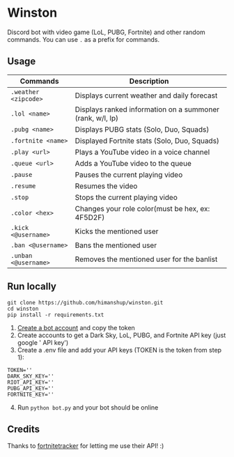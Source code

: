 # Winston

Discord bot with video game (LoL, PUBG, Fortnite) and other random commands. You can use `.` as a prefix for commands.

## Usage

| Commands             | Description                                               |
| -------------------- | --------------------------------------------------------- |
| `.weather <zipcode>` | Displays current weather and daily forecast               |
| `.lol <name>`        | Displays ranked information on a summoner (rank, w/l, lp) |
| `.pubg <name>`       | Displays PUBG stats (Solo, Duo, Squads)                   |
| `.fortnite <name>`   | Displayed Fortnite stats (Solo, Duo, Squads)              |
| `.play <url>`        | Plays a YouTube video in a voice channel                  |
| `.queue <url>`       | Adds a YouTube video to the queue                         |
| `.pause`             | Pauses the current playing video                          |
| `.resume`            | Resumes the video                                         |
| `.stop`              | Stops the current playing video                           |
| `.color <hex>`       | Changes your role color(must be hex, ex: 4F5D2F)          |
| `.kick <@username>`  | Kicks the mentioned user                                  |
| `.ban <@username>`   | Bans the mentioned user                                   |
| `.unban <@username>` | Removes the mentioned user for the banlist                |

## Run locally

```
git clone https://github.com/himanshup/winston.git
cd winston
pip install -r requirements.txt
```

1. [Create a bot account](https://discordpy.readthedocs.io/en/rewrite/discord.html) and copy the token
2. Create accounts to get a Dark Sky, LoL, PUBG, and Fortnite API key (just google '<name> API key')
3. Create a .env file and add your API keys (TOKEN is the token from step 1):

```
TOKEN=''
DARK_SKY_KEY=''
RIOT_API_KEY=''
PUBG_API_KEY=''
FORTNITE_KEY=''
```

4. Run `python bot.py` and your bot should be online

## Credits

Thanks to [fortnitetracker](https://fortnitetracker.com/) for letting me use their API! :)
